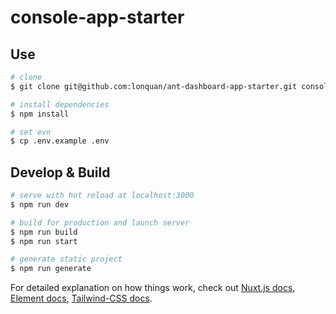 # console-app-starter

## Use
```bash
# clone
$ git clone git@github.com:lonquan/ant-dashboard-app-starter.git console

# install dependencies
$ npm install

# set evn
$ cp .env.example .env
```

## Develop & Build

```bash
# serve with hot reload at localhost:3000
$ npm run dev

# build for production and launch server
$ npm run build
$ npm run start

# generate static project
$ npm run generate
```

For detailed explanation on how things work, check out [Nuxt.js docs](https://nuxtjs.org/docs/2.x/get-started/installation), [Element docs](https://element.eleme.cn/#/zh-CN/component/installation), [Tailwind-CSS docs](https://www.tailwindcss.cn/docs/installation).
